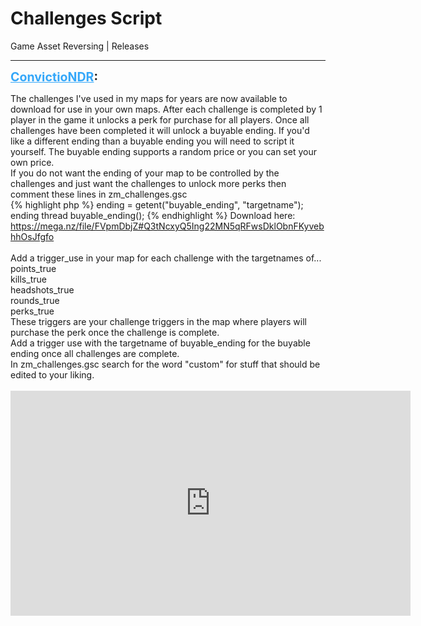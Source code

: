 # Challenges Script
Game Asset Reversing | Releases

---
<strong style="font-size: 1.4em;"><span style="text-decoration: underline;text-decoration-color: #34a7f9;"><span style="color:#34a7f9;">ConvictioNDR</span></span>:</strong>

<p>The challenges I&#39;ve used in my maps for years are now available to download for use in your own maps. After each challenge is completed by 1 player in the game it unlocks a perk for purchase for all players. Once all challenges have been completed it will unlock a buyable ending. If you&#39;d like a different ending than a buyable ending you will need to script it yourself. The buyable ending supports a random price or you can set your own price.<br />If you do not want the ending of your map to be controlled by the challenges and just want the challenges to unlock more perks then comment these lines in zm_challenges.gsc<br />{% highlight php %}
ending = getent(&quot;buyable_ending&quot;, &quot;targetname&quot;);
    ending thread buyable_ending();
{% endhighlight %}
Download here: <a href="https://mega.nz/file/FVpmDbjZ#Q3tNcxyQ5Ing22MN5qRFwsDklObnFKyvebhhOsJfgfo">https://mega.nz/file/FVpmDbjZ#Q3tNcxyQ5Ing22MN5qRFwsDklObnFKyvebhhOsJfgfo</a><br /><br />Add a trigger_use in your map for each challenge with the targetnames of...<br />points_true<br />kills_true<br />headshots_true<br />rounds_true<br />perks_true<br />These triggers are your challenge triggers in the map where players will purchase the perk once the challenge is complete.<br />Add a trigger use with the targetname of buyable_ending for the buyable ending once all challenges are complete.<br />In zm_challenges.gsc search for the word &quot;custom&quot; for stuff that should be edited to your liking.<br /><br /><iframe type="text/html" width="640" height="360" src="https://www.youtube.com/embed/qjjioSzpjjE" frameborder="0"></iframe></p>
